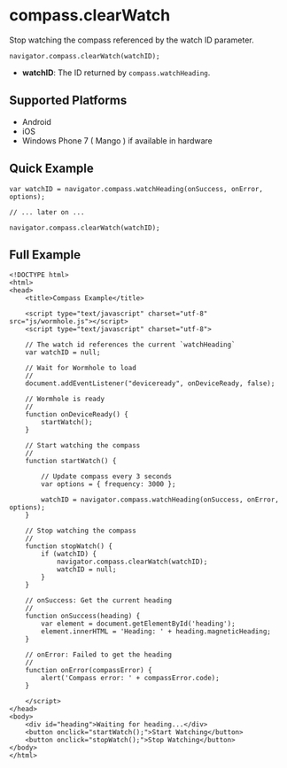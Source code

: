 compass.clearWatch
========================

Stop watching the compass referenced by the watch ID parameter.

	navigator.compass.clearWatch(watchID);

- __watchID__: The ID returned by `compass.watchHeading`.

Supported Platforms
-------------------

- Android
- iOS
- Windows Phone 7 ( Mango ) if available in hardware

Quick Example
-------------

	var watchID = navigator.compass.watchHeading(onSuccess, onError, options);

	// ... later on ...

	navigator.compass.clearWatch(watchID);

Full Example
------------

	<!DOCTYPE html>
	<html>
	<head>
		<title>Compass Example</title>

		<script type="text/javascript" charset="utf-8" src="js/wormhole.js"></script>
		<script type="text/javascript" charset="utf-8">

		// The watch id references the current `watchHeading`
		var watchID = null;

		// Wait for Wormhole to load
		//
		document.addEventListener("deviceready", onDeviceReady, false);

		// Wormhole is ready
		//
		function onDeviceReady() {
			startWatch();
		}

		// Start watching the compass
		//
		function startWatch() {

			// Update compass every 3 seconds
			var options = { frequency: 3000 };

			watchID = navigator.compass.watchHeading(onSuccess, onError, options);
		}

		// Stop watching the compass
		//
		function stopWatch() {
			if (watchID) {
				navigator.compass.clearWatch(watchID);
				watchID = null;
			}
		}

		// onSuccess: Get the current heading
		//
		function onSuccess(heading) {
			var element = document.getElementById('heading');
			element.innerHTML = 'Heading: ' + heading.magneticHeading;
		}

		// onError: Failed to get the heading
		//
		function onError(compassError) {
			alert('Compass error: ' + compassError.code);
		}

		</script>
	</head>
	<body>
		<div id="heading">Waiting for heading...</div>
		<button onclick="startWatch();">Start Watching</button>
		<button onclick="stopWatch();">Stop Watching</button>
	</body>
	</html>
